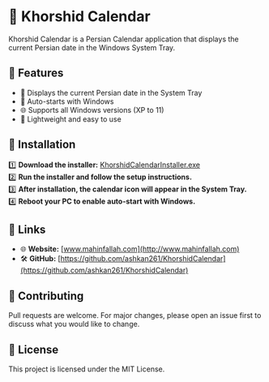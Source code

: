 # 📆 Khorshid Calendar

Khorshid Calendar is a Persian Calendar application that displays the current Persian date in the Windows System Tray.

## 🚀 Features
- 📌 Displays the current Persian date in the System Tray
- 🔄 Auto-starts with Windows
- 🌐 Supports all Windows versions (XP to 11)
- 🔧 Lightweight and easy to use

## 🔹 Installation
1️⃣ **Download the installer:** [KhorshidCalendarInstaller.exe](https://github.com/USERNAME/KhorshidCalendar/releases)  
2️⃣ **Run the installer and follow the setup instructions.**  
3️⃣ **After installation, the calendar icon will appear in the System Tray.**  
4️⃣ **Reboot your PC to enable auto-start with Windows.**  

## 🔗 Links
- 🌐 **Website:** [www.mahinfallah.com](http://www.mahinfallah.com)
- 🛠️ **GitHub:** [https://github.com/ashkan261/KhorshidCalendar](https://github.com/ashkan261/KhorshidCalendar)

## 🤝 Contributing
Pull requests are welcome. For major changes, please open an issue first to discuss what you would like to change.

## 📜 License
This project is licensed under the MIT License.
